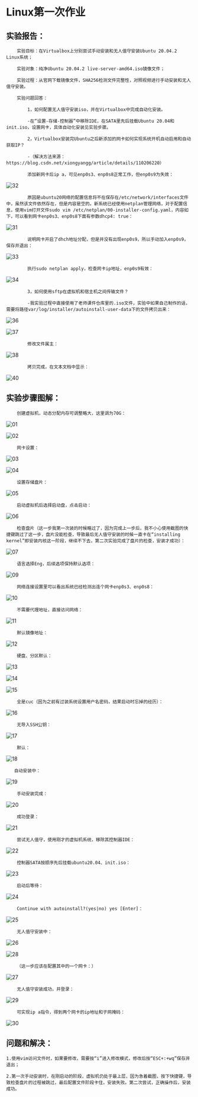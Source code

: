 # Linux第一次作业

## 实验报告：

        实验目标：在Virtualbox上分别尝试手动安装和无人值守安装Ubuntu 20.04.2 Linux系统；

        实验对象：纯净Ubuntu 20.04.2 live-server-amd64.iso镜像文件；

        实验过程：从官网下载镜像文件，SHA256检测文件完整性，对照视频进行手动安装和无人值守安装。

        实验问题回答：

            1，如何配置无人值守安装iso，并在Virtualbox中完成自动化安装。

            -在“设置-存储-控制器”中移除IDE，在SATA里先后挂载Ubuntu 20.04和init.iso，设置网卡，具体自动化安装见实验步骤。

            2，Virtualbox安装完Ubuntu之后新添加的网卡如何实现系统开机自动启用和自动获取IP？

            -（解决方法来源：https://blog.csdn.net/xiongyangg/article/details/110206220）

            添加新网卡后ip a，可见enp0s3、enp0s8正常工作，但enp0s9为失效：

![32](img/32.jpg)

            原因是ubuntu20网络的配置信息将不在保存在/etc/network/interfaces文件中，虽然该文件依然存在，但是内容是空的。新系统已经使用netplan管理网络，对于配置信息，使用vim打开文件sudo vim /etc/netplan/00-installer-config.yaml，内容如下，可以看到网卡enp0s3、enp0s8下面有参数dhcp4: true：
            
![31](img/31.jpg)

            说明网卡开启了dhch地址分配，但是并没有出现enp0s9，所以手动加入enp0s9，保存并退出：
            
![33](img/33.jpg)

            执行sudo netplan apply，检查网卡ip地址，enp0s9有效：
            
![34](img/34.jpg)

            3，如何使用sftp在虚拟机和宿主机之间传输文件？

            -我实验过程中直接使用了老师课件仓库里的.iso文件，实验中如果自己制作的话，需要将路径var/log/installer/autoinstall-user-data下的文件拷贝出来：
            
![36](img/36.jpg)
            
![37](img/37.jpg)

            修改文件属主：
            
![38](img/38.jpg)

            拷贝完成，在文本文档中显示：
            
![40](img/40.jpg)


## 实验步骤图解：

        创建虚拟机，动态分配内存可调整略大，这里调为70G：
        
![01](img/01.jpg)
        
![02](img/02.jpg)

        网卡设置：
        
![03](img/03.jpg)
        
![04](img/04.jpg)

        设置存储盘片：
        
![05](img/05.jpg)

        启动虚拟机后选择启动盘，点击启动：
        
![06](img/06.jpg)

        检查盘片（这一步我第一次装的时候略过了，因为完成上一步后，我不小心使用截图的快捷键跳过了这一步，盘片没能检查，导致最后无人值守安装的时候一直卡在“installing kernel”即安装内核这一阶段，继续不下去，第二次实验完成了盘片的检查，安装才成功）：
        
![07](img/07.jpg)

        语言选择Eng，后续选项保持默认选项：
        
![09](img/09.jpg)

        网络连接设置里可以看出系统已经检测出连个网卡enp0s3、enp0s8：
        
![10](img/10.jpg)

        不需要代理地址，直接访问网络：
        
![11](img/11.jpg)

        默认镜像地址：
        
![12](img/12.jpg)

        硬盘、分区默认：
        
![13](img/13.jpg)
        
![14](img/14.jpg)
        
![15](img/15.jpg)

        全是cuc（因为之前有过装系统设置用户名密码，结果启动时忘掉的经历）：
        
![16](img/16.jpg)

        无导入SSH公钥：
        
![17](img/17.jpg)

        默认：
        
![18](img/18.jpg)

       自动安装中：
       
![19](img/19.jpg)

        手动安装完成：
        
![20](img/20.jpg)

        成功登录：
        
![21](img/21.jpg)

        尝试无人值守，使用刚才的虚拟机系统，移除其控制器IDE：
        
![22](img/22.jpg)

        控制器SATA按顺序先后挂载ubuntu20.04、init.iso：
        
![23](img/23.jpg)

        启动后等待：
        
![24](img/24.jpg)

        Continue with autoinstall?(yes|no) yes [Enter]：
        
![25](img/25.jpg)

        无人值守安装中：
        
![26](img/26.jpg)
        
![28](img/28.jpg)    
        
        （这一步应该在配置其中的一个网卡：）
        
![27](img/27.jpg)

        无人值守安装成功，并登录：
        
![29](img/29.jpg)

        可实现ip a指令，得到两个网卡的ip地址和子网掩码：

![30](img/30.jpg)

## 问题和解决：

    1.使用vim访问文件时，如果要修改，需要按“i”进入修改模式，修改后按“ESC+:+wq”保存并退出；

    2.第一次手动安装时，在刚启动的阶段，虚拟机仍处于最上层，因为急着截图，按下快捷键，导致检查盘片的过程被跳过，最后配置文件阶段卡住，安装失败。第二次尝试，正确操作后，安装成功。